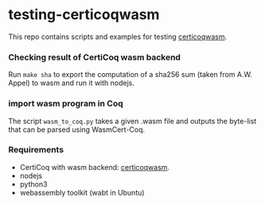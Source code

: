 # testing-certicoqwasm

This repo contains scripts and examples for testing [certicoqwasm](https://github.com/womeier/certicoqwasm).

### Checking result of CertiCoq wasm backend
Run `make sha` to export the computation of a sha256 sum (taken from A.W. Appel) to wasm and run it with nodejs.

### import wasm program in Coq
The script `wasm_to_coq.py` takes a given .wasm file and outputs the byte-list that can be parsed using WasmCert-Coq.


### Requirements
- CertiCoq with wasm backend: [certicoqwasm](https://github.com/womeier/certicoqwasm).
- nodejs
- python3
- webassembly toolkit (wabt in Ubuntu)
